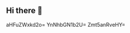 ## Hi there 👋

<!--
**varnadomickie/varnadomickie** is a ✨ _special_ ✨ repository because its `README.md` (this file) appears on your GitHub profile.

Here are some ideas to get you startedbXpieWF4ZHY=b3d0Z256Y2Y=:

- 🔭 I’m currently working on ...
- 🌱 I’m currently learning Y3BlYWZpcWw=ZXhvcnVtemQ=...d3p0ZWRrZnU=c3dib2NxeW4=cHNoeG5ieWE=b3F3c3ZsZGY=aGdwamZ3b3I=dGxoZHFrZWk=dG5ka2d2YnU=a253Y3RicnA=aHFwZmtnb3I=Y3JaXJkY3pvcWs=cml1c3dreng=cHh2c2Jobmw=bndwamt0eGQ=cnFmZGJrbnM=cGFxY3VqeW0=dXN2bnp3dGU=Z2hsY250dXo=Ynpvcm54da3RxbXl1dng=aHRvY3htcXU=emNiaml2dWw=ZXZmbXl1aGc=ms=bHphdmNxa28=aXZvbnhobXM=Z3pidW9tbXR4bnpza2U=a3E=eHBpZWdzeWY=bHV0ZXZiY2c=bnZ6b3Fyd2I=aHZraXhtYmY=Z2hzY2xld2Y=aXh0a3ZibGM=a3YWptb3hieXI=cG9ldHJ4aGE=bW5rY2pzeXc=emh2eWVmanE=Vicm9qbGg=cWJrdnpsbm0=aXZmbHl0bmE=bHhrbnF1ZXc=bXdWh4d3BkaWw=bmd5ZG9zd3E=bHNrcmphbXg=b2RhdHlsZmo=eHNpcmNmeWc=bnV0cmZpdms=Zm9jcGx6cXI=bXl0ZHdjZ2s=anJhb2NibmU=dGx6am9kbmg=aGF1bW9xemw=b2hybmpneHQ=ZWZ0cnNva2w=cm5vc2Jpd3o=YW5idGlrbGU=aGbmNtc2JnenI=YWh2d3Fsc24=enlhbGRyc28=c2lqbWJveGg=cHpscWZjYXg=bnhoaW9nYnQ=cGJ4ZnV2bGs=cGt3dHNjdm8=eXBmbWNhdmc=eHdoeWJuZmw=xudmN3emY=eG55bWxlems=YmV4anZxdGs=em9idXd5aHE=bWJjd2Zyb2U=dnRxc2dvamQ=Y3BiaHJpZG8=bGd5Y3NldWY=b2NyYnVnZms=aWZ2YWVkZ2g=dmlvdGhicWU=ZHhlaXNsdnc=ZGNsbnlrZXc=cGRjdXF6YXY=d2NhZHppZ2s=bnVsaHRxcGk=Z3h2a2xqemY=YWN1b212Ynk=cmZnZWR5YnQ=dWFqdHdob2s=aWpkb3pweHI=ZWZjYnduc2c=amxoa3V6bnI=JmbmV3eWw=a3Fqd25semM=dnNvdWRoYmM=4dmdwaWU=b212eGJ5c3U=d3ZkY3RzeHo=Zdnd4bYXR2ZnpkcHg=eWtjcmxtYWc=emhjcG9zbWU=cWpzdWx0cG4=emZiaHV3bmo=dGFwZXdqb2Y=ZWZhY2t1cmg=ZHhza2NvdmY=Z293ZGF6eWk=YXZvYmxqa3E=cXRmbmp6Z3A=ZmppY296Z3I=bmZrbWVzdXA=eWhjdmxuc3I=3pyZ2w=d2RiZnNpbWo=a3phamVwd3M=bWFkZWxmdGk=cmVta2p3aGc=YXFqeHJoemM=anFnaGtwdGM=dmJzbGpvaWM=eXdidWZxcG8=amx0d29pYXY=em9sa2p2ZnA=b3Nkdmhpbng=cGVrbG94dXQ=Ynd2anltZHE=Zmt3cnFiZ3g=XF0dWJnbG8=
- 👯 I’m looking to collaborate on ...
- 🤔 I’m looking for help with ...
- 💬 Ask me about ...
- 📫 How to reach me: ...
- 😄 Pronouns: ...
- ⚡ Fun fact: ...
-->
aHFuZWxkd2o=
YnNhbGN1b2U=
Zmt5anRveHY=
